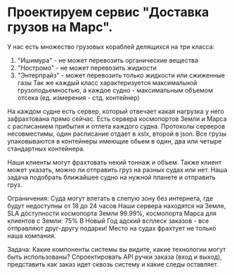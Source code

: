 # Проектируем сервис "Доставка грузов на Марс".
У нас есть множество грузовых кораблей делящихся на три класса:
1. "Ишимура" - не может перевозить органические вещества
2. "Ностромо" - не может перевозить жидкости
3. "Энтерпрайз" - может перевозить только жидкости или сжиженные газы
Так же каждый класс характеризуется максимальной грузоподьемностью, а каждое судно - максимальным объемом отсека (ед. измерения - стд. контейнер)

На каждом судне есть сервер, который отвечает какая нагрузка у него зафрахтована прямо сейчас.
Есть сервера космопортов Земли и Марса с расписанием прибытия и отлета каждого судна. Протоколы серверов несовместимы, один расписание отдает в xslx, второй в json.
Все грузы упаковываются в контейнеры имеющие обьем в один, два или четыре стандартных контейнера.

Наши клиенты могут фрахтовать некий тоннаж и объем. Также клиент может указать, можно ли отправить груз на разных судах или нет.
Наша задача подобрать ближайшее судно на нужной планете и отправить груз.

Ограничения:
Суда могут влетать в слепую зону без интернета, где будут недоступны от 18 до 24 часов
Наши сервера находятся на Земле, SLA доступности космопорта Земли 99.99%, космопорта Марса для клиентов с Земли: 75%
В Новый Год адский всплеск заказов - все отправляют друг-другу подарки!
Место на судах фрахтует не только наша компания.

Задача: 
Какие компоненты системы вы видите, какие технологии могут быть использованы?
Спроектировать API ручки заказа (вход и выход), представить как заказ идет сквозь систему и какие следы оставляет.

